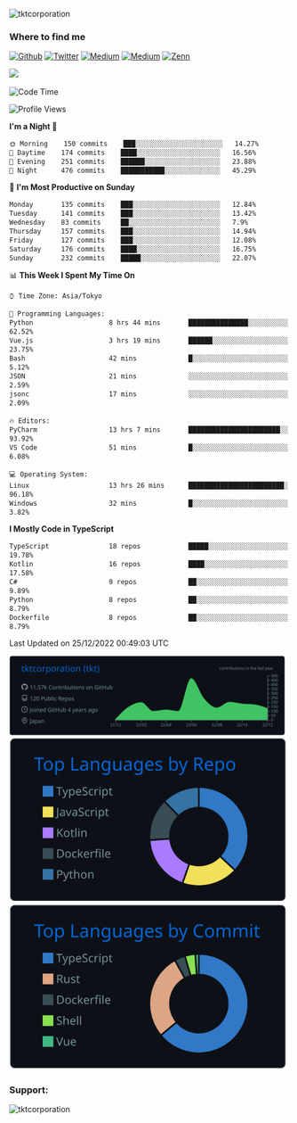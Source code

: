 <p align="left"> <img src="https://komarev.com/ghpvc/?username=tktcorporation&label=Profile%20views&color=0e75b6&style=flat" alt="tktcorporation" /> </p>

<h3>Where to find me</h3>
<p>
<a href="https://github.com/tktcorporation" target="_blank"><img alt="Github" src="https://img.shields.io/badge/GitHub-%2312100E.svg?&style=for-the-badge&logo=Github&logoColor=white" /></a>
<a href="https://twitter.com/tktcorporation" target="_blank"><img alt="Twitter" src="https://img.shields.io/badge/twitter-%231DA1F2.svg?&style=for-the-badge&logo=twitter&logoColor=white" /></a>
<a href="https://www.linkedin.com/in/tktcorporation" target="_blank"><img alt="Medium" src="https://img.shields.io/badge/linkdin-0a66c2.svg?&style=for-the-badge&logo=linkedin&logoColor=white" /></a>
<a href="https://qiita.com/tktcorporation" target="_blank"><img alt="Medium" src="https://img.shields.io/badge/qiita-55C500.svg?&style=for-the-badge&logo=qiita&logoColor=white" /></a>
<a href="https://zenn.dev/tktcorporation" target="_blank"><img alt="Zenn" src="https://img.shields.io/badge/Zenn-3EA8FF.svg?&style=for-the-badge&logo=Zenn&logoColor=white" /></a>
</p>

<!--START_SECTION:lapras-card-->
<a href="https://lapras.com/public/tktcorporation" target="_blank" rel="noopener noreferrer"><img src="https://lapras-card-generator.vercel.app/api/svg?e=3.89&b=3.48&i=3.59&b1=%23232323&b2=%236d6d6d&i1=%23212121&i2=%23818181&l=en" width="400" ></a>
<!--END_SECTION:lapras-card-->
  
<!--START_SECTION:waka-->
![Code Time](http://img.shields.io/badge/Code%20Time-790%20hrs%2031%20mins-blue)

![Profile Views](http://img.shields.io/badge/Profile%20Views-23-blue)

**I'm a Night 🦉** 

```text
🌞 Morning    150 commits    ███░░░░░░░░░░░░░░░░░░░░░░   14.27% 
🌆 Daytime    174 commits    ████░░░░░░░░░░░░░░░░░░░░░   16.56% 
🌃 Evening    251 commits    ██████░░░░░░░░░░░░░░░░░░░   23.88% 
🌙 Night      476 commits    ███████████░░░░░░░░░░░░░░   45.29%

```
📅 **I'm Most Productive on Sunday** 

```text
Monday       135 commits    ███░░░░░░░░░░░░░░░░░░░░░░   12.84% 
Tuesday      141 commits    ███░░░░░░░░░░░░░░░░░░░░░░   13.42% 
Wednesday    83 commits     ██░░░░░░░░░░░░░░░░░░░░░░░   7.9% 
Thursday     157 commits    ███░░░░░░░░░░░░░░░░░░░░░░   14.94% 
Friday       127 commits    ███░░░░░░░░░░░░░░░░░░░░░░   12.08% 
Saturday     176 commits    ████░░░░░░░░░░░░░░░░░░░░░   16.75% 
Sunday       232 commits    █████░░░░░░░░░░░░░░░░░░░░   22.07%

```


📊 **This Week I Spent My Time On** 

```text
⌚︎ Time Zone: Asia/Tokyo

💬 Programming Languages: 
Python                   8 hrs 44 mins       ███████████████░░░░░░░░░░   62.52% 
Vue.js                   3 hrs 19 mins       ██████░░░░░░░░░░░░░░░░░░░   23.75% 
Bash                     42 mins             █░░░░░░░░░░░░░░░░░░░░░░░░   5.12% 
JSON                     21 mins             ░░░░░░░░░░░░░░░░░░░░░░░░░   2.59% 
jsonc                    17 mins             ░░░░░░░░░░░░░░░░░░░░░░░░░   2.09%

🔥 Editors: 
PyCharm                  13 hrs 7 mins       ███████████████████████░░   93.92% 
VS Code                  51 mins             █░░░░░░░░░░░░░░░░░░░░░░░░   6.08%

💻 Operating System: 
Linux                    13 hrs 26 mins      ████████████████████████░   96.18% 
Windows                  32 mins             █░░░░░░░░░░░░░░░░░░░░░░░░   3.82%

```

**I Mostly Code in TypeScript** 

```text
TypeScript               18 repos            █████░░░░░░░░░░░░░░░░░░░░   19.78% 
Kotlin                   16 repos            ████░░░░░░░░░░░░░░░░░░░░░   17.58% 
C#                       9 repos             ██░░░░░░░░░░░░░░░░░░░░░░░   9.89% 
Python                   8 repos             ██░░░░░░░░░░░░░░░░░░░░░░░   8.79% 
Dockerfile               8 repos             ██░░░░░░░░░░░░░░░░░░░░░░░   8.79%

```



 Last Updated on 25/12/2022 00:49:03 UTC
<!--END_SECTION:waka-->

[![](https://raw.githubusercontent.com/tktcorporation/tktcorporation/master/profile-summary-card-output/github_dark/0-profile-details.svg)](https://github.com/vn7n24fzkq/github-profile-summary-cards)
[![](https://raw.githubusercontent.com/tktcorporation/tktcorporation/master/profile-summary-card-output/github_dark/1-repos-per-language.svg)](https://github.com/vn7n24fzkq/github-profile-summary-cards) [![](https://raw.githubusercontent.com/tktcorporation/tktcorporation/master/profile-summary-card-output/github_dark/2-most-commit-language.svg)](https://github.com/vn7n24fzkq/github-profile-summary-cards)

<h3 align="left">Support:</h3>
<p><a href="https://www.buymeacoffee.com/tktcorporation"> <img align="left" src="https://cdn.buymeacoffee.com/buttons/v2/default-yellow.png" height="50" width="210" alt="tktcorporation" /></a></p><br><br>

